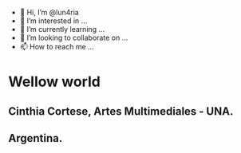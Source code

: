 - 👋 Hi, I’m @lun4ria
- 👀 I’m interested in ...
- 🌱 I’m currently learning ...
- 💞️ I’m looking to collaborate on ...
- 📫 How to reach me ...

# Wellow world
## Cinthia Cortese, Artes Multimediales - UNA. 
## Argentina.
<!---
lun4ria/lun4ria is a ✨ special ✨ repository because its `README.md` (this file) appears on your GitHub profile.
You can click the Preview link to take a look at your changes.
--->

